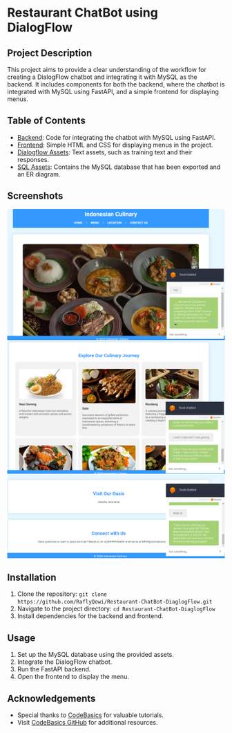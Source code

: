 # Restaurant ChatBot using DialogFlow

## Project Description

This project aims to provide a clear understanding of the workflow for creating a DialogFlow chatbot and integrating it with MySQL as the backend. It includes components for both the backend, where the chatbot is integrated with MySQL using FastAPI, and a simple frontend for displaying menus.

## Table of Contents

- [Backend](./backend): Code for integrating the chatbot with MySQL using FastAPI.
- [Frontend](./frontend): Simple HTML and CSS for displaying menus in the project.
- [Dialogflow Assets](./dialogflow_assets): Text assets, such as training text and their responses.
- [SQL Assets](./sql_assets): Contains the MySQL database that has been exported and an ER diagram.

## Screenshots

![Screenshot 1](https://github.com/RaflyQowi/Restaurant-ChatBot-DiaglogFlow/blob/main/frontend/website_ss/page_1.png)
![Screenshot 2](https://github.com/RaflyQowi/Restaurant-ChatBot-DiaglogFlow/blob/main/frontend/website_ss/page_2.png)
![Screenshot 3](https://github.com/RaflyQowi/Restaurant-ChatBot-DiaglogFlow/blob/main/frontend/website_ss/page_3.png)

## Installation

1. Clone the repository: `git clone https://github.com/RaflyQowi/Restaurant-ChatBot-DiaglogFlow.git`
2. Navigate to the project directory: `cd Restaurant-ChatBot-DiaglogFlow`
3. Install dependencies for the backend and frontend.

## Usage

1. Set up the MySQL database using the provided assets.
2. Integrate the DialogFlow chatbot.
3. Run the FastAPI backend.
4. Open the frontend to display the menu.

## Acknowledgements

- Special thanks to [CodeBasics](https://www.youtube.com/@codebasics) for valuable tutorials.
- Visit [CodeBasics GitHub](https://github.com/codebasics) for additional resources.
